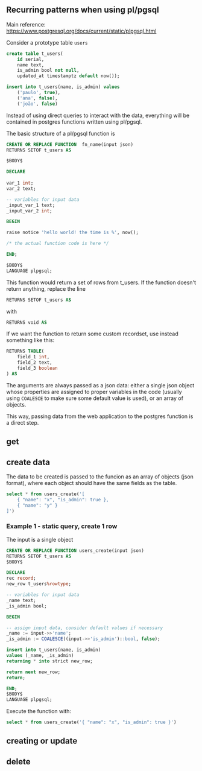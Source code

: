 ## Recurring patterns when using pl/pgsql 

Main reference: https://www.postgresql.org/docs/current/static/plpgsql.html

Consider a prototype table `users`

```sql
create table t_users(
    id serial,
    name text,
    is_admin bool not null,
    updated_at timestamptz default now());

insert into t_users(name, is_admin) values
    ('paulo', true),
    ('ana', false),
    ('joão', false)
```

Instead of using direct queries to interact with the data, everything will be contained in postgres functions written using pl/pgsql.

The basic structure of a pl/pgsql function is
```sql
CREATE OR REPLACE FUNCTION  fn_name(input json)
RETURNS SETOF t_users AS

$BODY$

DECLARE
    
var_1 int;
var_2 text;

-- variables for input data
_input_var_1 text;
_input_var_2 int;

BEGIN

raise notice 'hello world! the time is %', now();

/* the actual function code is here */

END;

$BODY$
LANGUAGE plpgsql;
```



This function would return a set of rows from t_users.
If the function doesn't return anything, replace the line
```sql
RETURNS SETOF t_users AS
```
with 
```sql
RETURNS void AS
```

If we want the function to return some custom recordset, use instead something like this:
```sql
RETURNS TABLE(
    field_1 int,
    field_2 text,
    field_3 boolean
) AS
```

The arguments are always passed as a json data: either a single json object whose properties are assigned to proper variables in the code (usually using `COALESCE` to make sure some default value is used), or an array of objects.

This way, passing data from the web application to the postgres function is a direct step.

## get

## create data

The data to be created is passed to the funcion as an array of objects (json format), where each object should have the same fields as the table.

```sql
select * from users_create('[
    { "name": "x", "is_admin": true }, 
    { "name": "y" }
]')
```

### Example 1 - static query, create 1 row

The input is a single object

```sql
CREATE OR REPLACE FUNCTION users_create(input json)
RETURNS SETOF t_users AS
$BODY$

DECLARE
rec record;
new_row t_users%rowtype;

-- variables for input data
_name text;
_is_admin bool;

BEGIN

-- assign input data, consider default values if necessary
_name := input->>'name';
_is_admin := COALESCE((input->>'is_admin')::bool, false);

insert into t_users(name, is_admin)
values (_name, _is_admin)
returning * into strict new_row;

return next new_row;
return;

END;
$BODY$
LANGUAGE plpgsql;
```

Execute the function with:
```sql
select * from users_create('{ "name": "x", "is_admin": true }')
```





## creating or update

## delete
